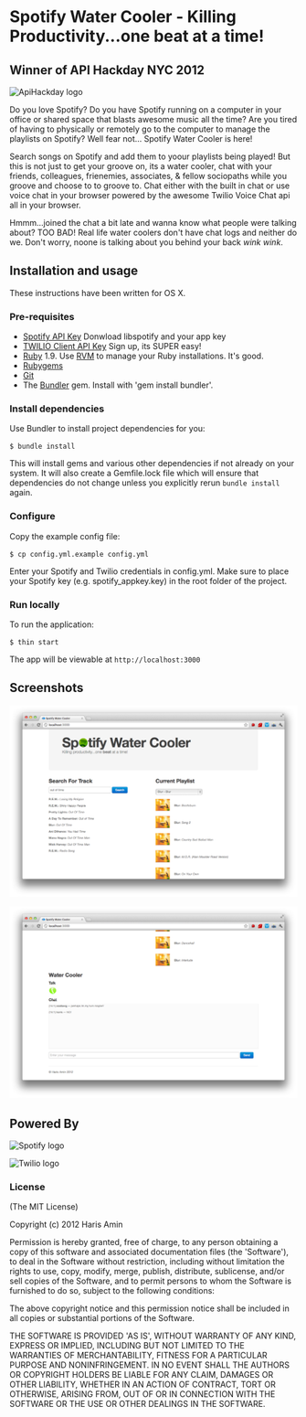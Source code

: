 # Spotify Water Cooler - Killing Productivity...one beat at a time!


## Winner of API Hackday NYC 2012 ##

![ApiHackday logo](http://209.114.47.122/wp-content/images/apihackday_logo.png)

Do you love Spotify? Do you have Spotify running on a computer in your office or shared space that blasts awesome music all the time? Are you tired of having to physically or remotely go to the computer to manage the playlists on Spotify? Well fear not... Spotify Water Cooler is here!

Search songs on Spotify and add them to yoour playlists being played! But this is not just to get your groove on, its a water cooler, chat with your friends, colleagues, frienemies, associates, & fellow sociopaths while you groove and choose to to groove to. Chat either with the built in chat or use voice chat in your browser powered by the awesome Twilio Voice Chat api all in your browser.

Hmmm...joined the chat a bit late and wanna know what people were talking about? TOO BAD! Real life water coolers don't have chat logs and neither do we. Don't worry, noone is talking about you behind your back *wink wink*.

## Installation and usage ##

These instructions have been written for OS X.

### Pre-requisites ###
  * [Spotify API Key](http://developer.spotify.com/en/libspotify/overview/) Donwload libspotify and your app key
  * [TWILIO Client API Key](http://www.twilio.com/api/client) Sign up, its SUPER easy!  
  * [Ruby](http://www.ruby-lang.org/) 1.9. Use [RVM](http://rvm.beginrescueend.com/) to manage your Ruby installations. It's good.
  * [Rubygems](http://rubygems.org/)
  * [Git](http://git-scm.com/)
  * The [Bundler](http://rubygems.org/gems/bundler) gem. Install with 'gem install bundler'.
    
### Install dependencies ###

Use Bundler to install project dependencies for you:

    $ bundle install

This will install gems and various other dependencies if not already on your system. It will also create a Gemfile.lock file which will ensure that dependencies do not change unless you explicitly rerun `bundle install` again.


### Configure ###

Copy the example config file:

    $ cp config.yml.example config.yml

Enter your Spotify and Twilio credentials in config.yml. Make sure to place your Spotify key (e.g. spotify_appkey.key) in the root folder of the project.

### Run locally ###

To run the application:

    $ thin start
    
The app will be viewable at `http://localhost:3000`

## Screenshots ##

![Screenshot 1](https://github.com/hamin/Spotify-Water-Cooler/raw/master/screenshot1.png)

![Screenshot 2](https://github.com/hamin/Spotify-Water-Cooler/raw/master/screenshot2.png)

## Powered By ##
![Spotify logo](http://blogs.channel4.com/benjamin-cohen-on-technology/files/2010/10/spotify-logo-1.png)

![Twilio logo](http://www.twilio.com/packages/company/img/logos_downloadable_round.png)

### License ###

(The MIT License)

Copyright (c) 2012 Haris Amin

Permission is hereby granted, free of charge, to any person obtaining a copy of
this software and associated documentation files (the 'Software'), to deal in
the Software without restriction, including without limitation the rights to use,
copy, modify, merge, publish, distribute, sublicense, and/or sell copies of the
Software, and to permit persons to whom the Software is furnished to do so,
subject to the following conditions:

The above copyright notice and this permission notice shall be included in all
copies or substantial portions of the Software.

THE SOFTWARE IS PROVIDED 'AS IS', WITHOUT WARRANTY OF ANY KIND, EXPRESS OR
IMPLIED, INCLUDING BUT NOT LIMITED TO THE WARRANTIES OF MERCHANTABILITY, FITNESS
FOR A PARTICULAR PURPOSE AND NONINFRINGEMENT. IN NO EVENT SHALL THE AUTHORS OR
COPYRIGHT HOLDERS BE LIABLE FOR ANY CLAIM, DAMAGES OR OTHER LIABILITY, WHETHER
IN AN ACTION OF CONTRACT, TORT OR OTHERWISE, ARISING FROM, OUT OF OR IN
CONNECTION WITH THE SOFTWARE OR THE USE OR OTHER DEALINGS IN THE SOFTWARE.